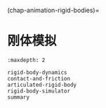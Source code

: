 (chap-animation-rigid-bodies)=
# 刚体模拟

```{toctree}
:maxdepth: 2

rigid-body-dynamics
contact-and-friction
articulated-rigid-body
rigid-body-simulator
summary
```
